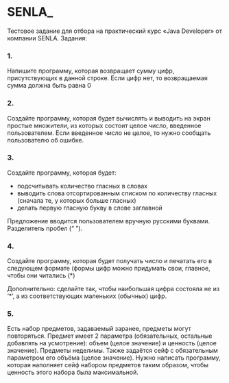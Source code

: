# SENLA_
Тестовое задание для отбора на практический курс «Java Developer» от компании SENLA.
Задания:
### 1.
Напишите программу, которая возвращает сумму цифр,
присутствующих в данной строке. Если цифр нет, то возвращаемая
сумма должна быть равна 0
### 2.
Создайте программу, которая будет вычислять и выводить на
экран простые множители, из которых состоит целое число,
введенное пользователем. Если введенное число не целое, то нужно
сообщать пользователю об ошибке.
### 3.
Создайте программу, которая будет:
+  подсчитывать количество гласных в словах
+ выводить слова отсортированным списком по количеству
гласных (сначала те, у которых больше гласных)
+ делать первую гласную букву в слове заглавной

Предложение вводится пользователем вручную русскими
буквами. Разделитель пробел (“ ”).
### 4.
Создайте программу, которая будет получать число и печатать
его в следующем формате (формы цифр можно придумать свои,
главное,
чтобы
они
читались
(*)

Дополнительно: сделайте так, чтобы наибольшая цифра состояла
не из ‘*’, а из соответствующих маленьких (обычных) цифр.
### 5.
Есть набор предметов, задаваемый заранее, предметы могут
повторяться. Предмет имеет 2 параметра (обязательных, остальные
добавлять на усмотрение): объем (целое значение) и ценность (целое
значение). Предметы неделимы. Также задаётся сейф с
обязательным параметром его объёма (целое значение).
Нужно написать программу, которая наполняет сейф набором
предметов таким образом, чтобы ценность этого набора была
максимальной.
